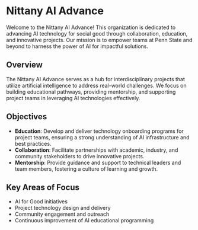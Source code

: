 # Nittany AI Advance

Welcome to the Nittany AI Advance! This organization is dedicated to advancing AI technology for social good through collaboration, education, and innovative projects. Our mission is to empower teams at Penn State and beyond to harness the power of AI for impactful solutions.

## Overview

The Nittany AI  Advance serves as a hub for interdisciplinary projects that utilize artificial intelligence to address real-world challenges. We focus on building educational pathways, providing mentorship, and supporting project teams in leveraging AI technologies effectively.

## Objectives

- **Education**: Develop and deliver technology onboarding programs for project teams, ensuring a strong understanding of AI infrastructure and best practices.
- **Collaboration**: Facilitate partnerships with academic, industry, and community stakeholders to drive innovative projects.
- **Mentorship**: Provide guidance and support to technical leaders and team members, fostering a culture of learning and growth.

## Key Areas of Focus

- AI for Good initiatives
- Project technology design and delivery
- Community engagement and outreach
- Continuous improvement of AI educational programming

